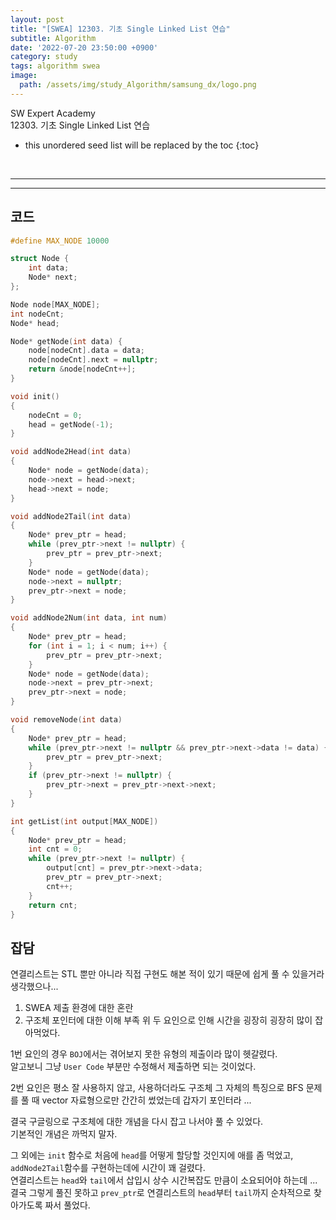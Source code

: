 ```yaml
---
layout: post
title: "[SWEA] 12303. 기초 Single Linked List 연습"
subtitle: Algorithm
date: '2022-07-20 23:50:00 +0900'
category: study
tags: algorithm swea
image:
  path: /assets/img/study_Algorithm/samsung_dx/logo.png
---
```


SW Expert Academy<br>
12303\. 기초 Single Linked List 연습

<!--more-->

* this unordered seed list will be replaced by the toc
{:toc}

<br>
<hr/>
<hr/>

## 코드

```cpp
#define MAX_NODE 10000

struct Node {
	int data;
	Node* next;
};

Node node[MAX_NODE];
int nodeCnt;
Node* head;

Node* getNode(int data) {
	node[nodeCnt].data = data;
	node[nodeCnt].next = nullptr;
	return &node[nodeCnt++];
}

void init()
{
	nodeCnt = 0;
	head = getNode(-1);
}

void addNode2Head(int data)
{
	Node* node = getNode(data);
	node->next = head->next;
	head->next = node;
}

void addNode2Tail(int data)
{
	Node* prev_ptr = head;
	while (prev_ptr->next != nullptr) {
		prev_ptr = prev_ptr->next;
	}
	Node* node = getNode(data);
	node->next = nullptr;
	prev_ptr->next = node;
}

void addNode2Num(int data, int num)
{
	Node* prev_ptr = head;
	for (int i = 1; i < num; i++) {
		prev_ptr = prev_ptr->next;
	}
	Node* node = getNode(data);
	node->next = prev_ptr->next;
	prev_ptr->next = node;
}

void removeNode(int data)
{
	Node* prev_ptr = head;
	while (prev_ptr->next != nullptr && prev_ptr->next->data != data) {
		prev_ptr = prev_ptr->next;
	}
	if (prev_ptr->next != nullptr) {
		prev_ptr->next = prev_ptr->next->next;
	}
}

int getList(int output[MAX_NODE])
{
	Node* prev_ptr = head;
	int cnt = 0;
	while (prev_ptr->next != nullptr) {
		output[cnt] = prev_ptr->next->data;
		prev_ptr = prev_ptr->next;
		cnt++;
	}
	return cnt;
}
```

## 잡담

연결리스트는 STL 뿐만 아니라 직접 구현도 해본 적이 있기 때문에 쉽게 풀 수 있을거라 생각했으나...
1. SWEA 제출 환경에 대한 혼란
2. 구조체 포인터에 대한 이해 부족
위 두 요인으로 인해 시간을 굉장히 굉장히 많이 잡아먹었다.

1번 요인의 경우 `BOJ`에서는 겪어보지 못한 유형의 제출이라 많이 헷갈렸다.<br>
알고보니 그냥 `User Code` 부분만 수정해서 제출하면 되는 것이었다.

2번 요인은 평소 잘 사용하지 않고, 사용하더라도 구조체 그 자체의 특징으로 BFS 문제를 풀 때 vector 자료형으로만 간간히 썼었는데 갑자기 포인터라 ...

결국 구글링으로 구조체에 대한 개념을 다시 잡고 나서야 풀 수 있었다.<br>
기본적인 개념은 까먹지 말자.

그 외에는 `init` 함수로 처음에 `head`를 어떻게 할당할 것인지에 애를 좀 먹었고, <br>
`addNode2Tail`함수를 구현하는데에 시간이 꽤 걸렸다.<br>
연결리스트는 `head`와 `tail`에서 삽입시 상수 시간복잡도 만큼이 소요되어야 하는데 ... 결국 그렇게 풀진 못하고 `prev_ptr`로 연결리스트의 `head`부터 `tail`까지 순차적으로 찾아가도록 짜서 풀었다. <br>


